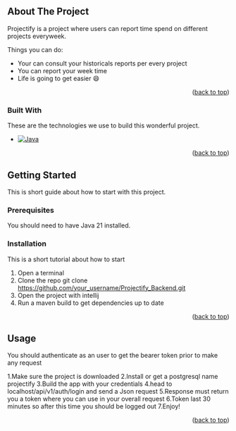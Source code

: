 <!-- ABOUT THE PROJECT -->
## About The Project


Projectify is a project where users can report time spend on different projects everyweek.

Things you can do:
* Your can consult your historicals reports per every project
* You can report your week time
* Life is going to get easier :smile:


<p align="right">(<a href="#readme-top">back to top</a>)</p>

### Built With

These are the technologies we use to build this wonderful project.

* [![Java][Java]][Java]

<p align="right">(<a href="#readme-top">back to top</a>)</p>

<!-- GETTING STARTED -->
## Getting Started

This is short guide about how to start with this project.

### Prerequisites

You should need to have Java 21 installed.

[Java]: https://img.shields.io/badge/Java-ED8B00?style=for-the-badge&logo=openjdk&logoColor=white

### Installation

This is a short tutorial about how to start

1. Open a terminal
2. Clone the repo
   git clone https://github.com/your_username/Projectify_Backend.git
3. Open the project with intellij
4. Run a maven build to get dependencies up to date

<p align="right">(<a href="#readme-top">back to top</a>)</p>

<!-- USAGE EXAMPLES -->
## Usage

You should authenticate as an user to get the bearer token prior to make any request

1.Make sure the project is downloaded
2.Install or get a postgresql name projectify
3.Build the app with your credentials
4.head to localhost/api/v1/auth/login and send a Json request
5.Response must return you a token where you can use in your overall request 
6.Token last 30 minutes so after this time you should be logged out
7.Enjoy!


<p align="right">(<a href="#readme-top">back to top</a>)</p>
